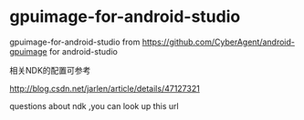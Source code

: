 # gpuimage-for-android-studio
gpuimage-for-android-studio from https://github.com/CyberAgent/android-gpuimage for android-studio 

相关NDK的配置可参考

http://blog.csdn.net/jarlen/article/details/47127321

questions about ndk ,you can look up this url

